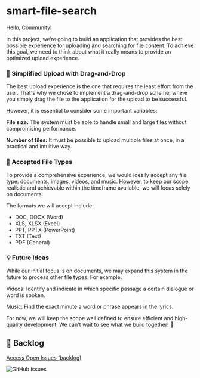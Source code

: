 # smart-file-search

Hello, Community!

In this project, we’re going to build an application that provides the best possible experience for uploading and searching for file content. To achieve this goal, we need to think about what it really means to provide an optimized upload experience.

### 🚀 Simplified Upload with Drag-and-Drop

The best upload experience is the one that requires the least effort from the user. That's why we chose to implement a drag-and-drop scheme, where you simply drag the file to the application for the upload to be successful.

However, it is essential to consider some important variables:

**File size:** The system must be able to handle small and large files without compromising performance.

**Number of files:** It must be possible to upload multiple files at once, in a practical and intuitive way.

### 📄 Accepted File Types

To provide a comprehensive experience, we would ideally accept any file type: documents, images, videos, and music. However, to keep our scope realistic and achievable within the timeframe available, we will focus solely on documents.

The formats we will accept include:

- DOC, DOCX (Word)
- XLS, XLSX (Excel)
- PPT, PPTX (PowerPoint)
- TXT (Text)
- PDF (General)

### 💡 Future Ideas

While our initial focus is on documents, we may expand this system in the future to process other file types. For example:

Videos: Identify and indicate in which specific passage a certain dialogue or word is spoken.

Music: Find the exact minute a word or phrase appears in the lyrics.

For now, we will keep the scope well defined to ensure efficient and high-quality development. We can't wait to see what we build together! 🚀

## 🚧 Backlog

[Access Open Issues (backlog)](https://github.com/feliperooke/smart-file-search/issues)

![GitHub issues](https://img.shields.io/github/issues/feliperooke/smart-file-search?label=Backlog)


